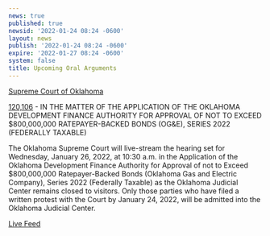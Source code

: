 ```yaml
---
news: true
published: true
newsid: '2022-01-24 08:24 -0600'
layout: news
publish: '2022-01-24 08:24 -0600'
expire: '2022-01-27 08:24 -0600'
system: false
title: Upcoming Oral Arguments
---
```

<u>Supreme Court of Oklahoma</u>

[120,106](http://www.oscn.net/dockets/GetCaseInformation.aspx?db=appellate&number=120106) - IN THE MATTER OF THE APPLICATION OF THE OKLAHOMA DEVELOPMENT FINANCE AUTHORITY FOR APPROVAL OF NOT TO EXCEED $800,000,000 RATEPAYER-BACKED BONDS (OG&E), SERIES 2022 (FEDERALLY TAXABLE)

The Oklahoma Supreme Court will live-stream the hearing set for Wednesday, January 26, 2022, at 10:30 a.m. in the Application of the Oklahoma Development Finance Authority for Approval of not to Exceed $800,000,000 Ratepayer-Backed Bonds (Oklahoma Gas and Electric Company), Series 2022 (Federally Taxable) as the Oklahoma Judicial Center remains closed to visitors. Only those parties who have filed a written protest with the Court by January 24, 2022, will be admitted into the Oklahoma Judicial Center.

[Live Feed](https://vimeo.com/668798997)